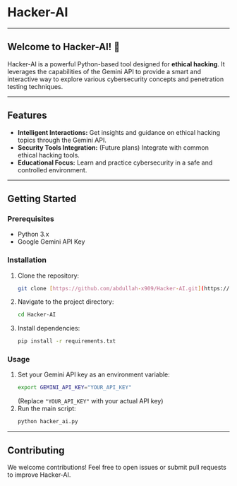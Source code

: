 # Hacker-AI

---

## Welcome to Hacker-AI! 🚀

Hacker-AI is a powerful Python-based tool designed for **ethical hacking**. It leverages the capabilities of the Gemini API to provide a smart and interactive way to explore various cybersecurity concepts and penetration testing techniques.

---

## Features

* **Intelligent Interactions:** Get insights and guidance on ethical hacking topics through the Gemini API.
* **Security Tools Integration:** (Future plans) Integrate with common ethical hacking tools.
* **Educational Focus:** Learn and practice cybersecurity in a safe and controlled environment.

---

## Getting Started

### Prerequisites

* Python 3.x
* Google Gemini API Key

### Installation

1.  Clone the repository:
    ```bash
    git clone [https://github.com/abdullah-x909/Hacker-AI.git](https://github.com/abdullah-x909/Hacker-AI.git)
    ```
2.  Navigate to the project directory:
    ```bash
    cd Hacker-AI
    ```
3.  Install dependencies:
    ```bash
    pip install -r requirements.txt
    ```

### Usage

1.  Set your Gemini API key as an environment variable:
    ```bash
    export GEMINI_API_KEY="YOUR_API_KEY"
    ```
    (Replace `"YOUR_API_KEY"` with your actual API key)
2.  Run the main script:
    ```bash
    python hacker_ai.py
    ```

---

## Contributing

We welcome contributions! Feel free to open issues or submit pull requests to improve Hacker-AI.

